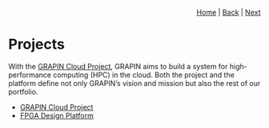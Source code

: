 <p align="right">
<a href="README.md">Home</a> | <a href="how-we-work.md">Back</a> | <a href="tools.md">Next</a>
</p>

# Projects

With the [GRAPIN Cloud Project](https://github.com/grapin/grapin-cloud-handbook), GRAPIN aims to build a system for high-performance computing (HPC) in the cloud. Both the project and the platform define not only GRAPIN’s vision and mission but also the rest of our portfolio.

* [GRAPIN Cloud Project](https://github.com/grapin/grapin-cloud-handbook)
* [FPGA Design Platform](https://github.com/grapin/fpga-design-platform)